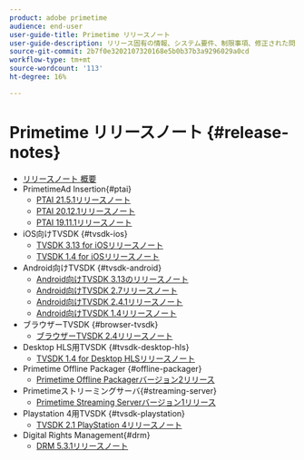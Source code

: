 ```yaml
---
product: adobe primetime
audience: end-user
user-guide-title: Primetime リリースノート
user-guide-description: リリース固有の情報、システム要件、制限事項、修正された問題、既知の問題を示します。
source-git-commit: 2b7f0e3202107320168e5b0b37b3a9296029a0cd
workflow-type: tm+mt
source-wordcount: '113'
ht-degree: 16%

---
```



# Primetime リリースノート {#release-notes}

+ [リリースノート 概要](home.md)
+ PrimetimeAd Insertion{#ptai}
   + [PTAI 21.5.1リリースノート](ptai-21x-release-notes.md)
   + [PTAI 20.12.1リリースノート](ptai-20x-release-notes.md)
   + [PTAI 19.11.1リリースノート](ptai-19x-release-notes.md)
+ iOS向けTVSDK {#tvsdk-ios}
   + [TVSDK 3.13 for iOSリリースノート](tvsdk-3x-ios.md)
   + [TVSDK 1.4 for iOSリリースノート](tvsdk-1-4-ios.md)
+ Android向けTVSDK {#tvsdk-android}
   + [Android向けTVSDK 3.13のリリースノート](tvsdk-3x-android.md)
   + [Android向けTVSDK 2.7リリースノート](tvsdk-27-android.md)
   + [Android向けTVSDK 2.4.1リリースノート](tvsdk-24-android.md)
   + [Android向けTVSDK 1.4リリースノート](tvsdk-1-4-android.md)
+ ブラウザーTVSDK {#browser-tvsdk}
   + [ブラウザーTVSDK 2.4リリースノート](tvsdk-24-browser.md)
+ Desktop HLS用TVSDK {#tvsdk-desktop-hls}
   + [TVSDK 1.4 for Desktop HLSリリースノート](tvsdk-1-4-desktop-hls.md)
+ Primetime Offline Packager {#offline-packager}
   + [Primetime Offline Packagerバージョン2リリース](offline-packager-2x-release-note.md)
+ Primetimeストリーミングサーバ{#streaming-server}
   + [Primetime Streaming Serverバージョン1リリース](primetime-streaming-server-1x.md)
+ Playstation 4用TVSDK {#tvsdk-playstation}
   + [TVSDK 2.1 PlayStation 4リリースノート](tvsdk-21-ps4.md)
+ Digital Rights Management{#drm}
   + [DRM 5.3.1リリースノート](drm-531-release-notes.md)
